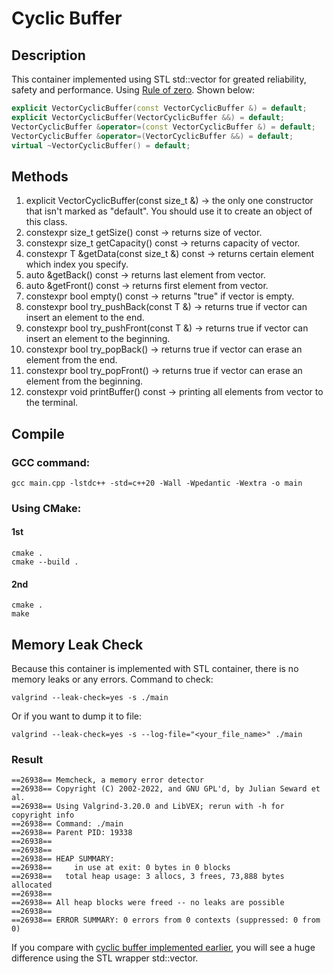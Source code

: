 # Cyclic Buffer

## Description

This container implemented using STL std::vector for greated reliability, safety and performance. Using [Rule of zero](https://en.cppreference.com/w/cpp/language/rule_of_three). Shown below:

```cpp
explicit VectorCyclicBuffer(const VectorCyclicBuffer &) = default;
explicit VectorCyclicBuffer(VectorCyclicBuffer &&) = default;
VectorCyclicBuffer &operator=(const VectorCyclicBuffer &) = default;
VectorCyclicBuffer &operator=(VectorCyclicBuffer &&) = default;
virtual ~VectorCyclicBuffer() = default;
```

## Methods

1. explicit VectorCyclicBuffer(const size_t &) -> the only one constructor that isn't marked as "default". You should use it to create an object of this class.
2. constexpr size_t getSize() const -> returns size of vector.
3. constexpr size_t getCapacity() const -> returns capacity of vector.
4. constexpr T &getData(const size_t &) const -> returns certain element which index you specify.
5. auto &getBack() const -> returns last element from vector.
6. auto &getFront() const -> returns first element from vector.
7. constexpr bool empty() const -> returns "true" if vector is empty.
8. constexpr bool try_pushBack(const T &) -> returns true if vector can insert an element to the end.
9. constexpr bool try_pushFront(const T &) -> returns true if vector can insert an element to the beginning.
10. constexpr bool try_popBack() -> returns true if vector can erase an element from the end.
11. constexpr bool try_popFront() -> returns true if vector can erase an element from the beginning.
12. constexpr void printBuffer() const -> printing all elements from vector to the terminal.

## Compile

### GCC command:

```console
gcc main.cpp -lstdc++ -std=c++20 -Wall -Wpedantic -Wextra -o main
```

### Using CMake:

#### 1st

```console
cmake .
cmake --build .
```

#### 2nd

```console
cmake .
make
```

## Memory Leak Check

Because this container is implemented with STL container, there is no memory leaks or any errors. Command to check:

```console
valgrind --leak-check=yes -s ./main
```

Or if you want to dump it to file:

```console
valgrind --leak-check=yes -s --log-file="<your_file_name>" ./main
```

### Result

```
==26938== Memcheck, a memory error detector
==26938== Copyright (C) 2002-2022, and GNU GPL'd, by Julian Seward et al.
==26938== Using Valgrind-3.20.0 and LibVEX; rerun with -h for copyright info
==26938== Command: ./main
==26938== Parent PID: 19338
==26938==
==26938==
==26938== HEAP SUMMARY:
==26938==     in use at exit: 0 bytes in 0 blocks
==26938==   total heap usage: 3 allocs, 3 frees, 73,888 bytes allocated
==26938==
==26938== All heap blocks were freed -- no leaks are possible
==26938==
==26938== ERROR SUMMARY: 0 errors from 0 contexts (suppressed: 0 from 0)
```

If you compare with [cyclic buffer implemented earlier](https://github.com/ViNN280801/ContainersCXX/tree/main/Cyclic%20Buffer), you will see a huge difference using the STL wrapper std::vector.
